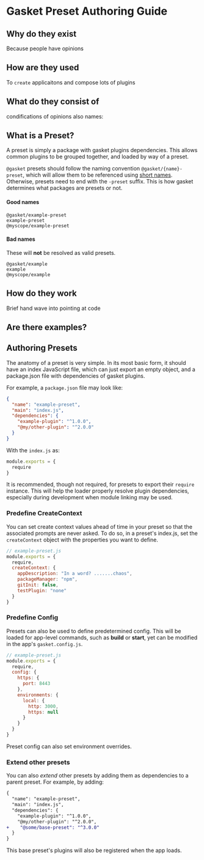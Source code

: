 # Gasket Preset Authoring Guide

## Why do they exist

Because people have opinions

## How are they used

To `create` applicaitons and compose lots of plugins

## What do they consist of

condifications of opinions
also names:

## What is a Preset?

A preset is simply a package with gasket plugins dependencies. This allows
common plugins to be grouped together, and loaded by way of a preset.

`@gasket` presets should follow the naming convention `@gasket/{name}-preset`,
which will allow them to be referenced using [short names](#short-names).
Otherwise, presets need to end with the `-preset` suffix. This is how gasket
determines what packages are presets or not.

#### Good names

```
@gasket/example-preset
example-preset
@myscope/example-preset
```

#### Bad names

These will **not** be resolved as valid presets.

```
@gasket/example
example
@myscope/example
```

## How do they work

Brief hand wave into pointing at code

## Are there examples?

<!-- BELOW THIS LINE IS PRIOR ART -->

## Authoring Presets

The anatomy of a preset is very simple. In its most basic form, it should have
an index JavaScript file, which can just export an empty object, and a
package.json file with dependencies of gasket plugins.

For example, a `package.json` file may look like:

```json
{
  "name": "example-preset",
  "main": "index.js",
  "dependencies": {
    "example-plugin": "^1.0.0",
    "@my/other-plugin": "^2.0.0"
  }
}
```

With the `index.js` as:

```js
module.exports = {
  require
}
```

It is recommended, though not required, for presets to export their `require`
instance. This will help the loader properly resolve plugin dependencies,
especially during development when module linking may be used.

### Predefine CreateContext

You can set create context values ahead of time in your preset so that the
associated prompts are never asked. To do so, in a preset's index.js, set the
`createContext` object with the properties you want to define.

```js
// example-preset.js
module.exports = {
  require,
  createContext: {
    appDescription: "In a word? .......chaos",
    packageManager: "npm",
    gitInit: false,
    testPlugin: "none"
  }
}
```

### Predefine Config

Presets can also be used to define predetermined config. This will be loaded
for app-level commands, such as **build** or **start**, yet can be modified
in the app's `gasket.config.js`.

```js
// example-preset.js
module.exports = {
  require,
  config: {
    https: {
      port: 8443
    },
    environments: {
      local: {
        http: 3000,
        https: null
      }
    }
  }
}
```

Preset config can also set environment overrides.

### Extend other presets

You can also _extend_ other presets by adding them as dependencies to a parent
preset. For example, by adding:

```diff
{
  "name": "example-preset",
  "main": "index.js",
  "dependencies": {
    "example-plugin": "^1.0.0",
    "@my/other-plugin": "^2.0.0",
+    "@some/base-preset": "^3.0.0"
  }
}
```

This base preset's plugins will also be registered when the app loads.
